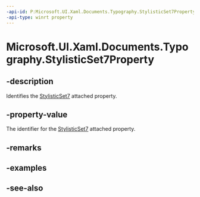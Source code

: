 ```yaml
---
-api-id: P:Microsoft.UI.Xaml.Documents.Typography.StylisticSet7Property
-api-type: winrt property
---
```


<!-- Property syntax
public Windows.UI.Xaml.DependencyProperty StylisticSet7Property { get; }
-->

# Microsoft.UI.Xaml.Documents.Typography.StylisticSet7Property

## -description
Identifies the [StylisticSet7](/windows/winui/api/microsoft.ui.xaml.documents.typography#xaml-attached-properties) attached property.

## -property-value
The identifier for the [StylisticSet7](/windows/winui/api/microsoft.ui.xaml.documents.typography#xaml-attached-properties) attached property.

## -remarks

## -examples

## -see-also
